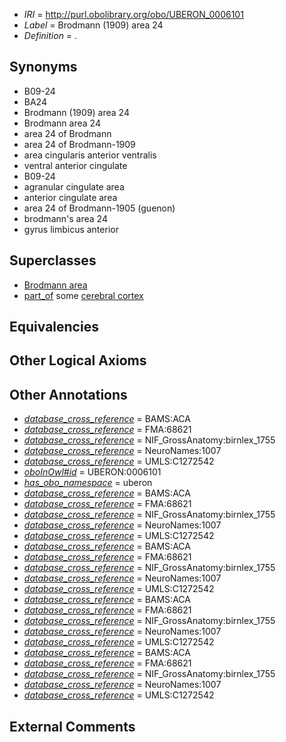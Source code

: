  * *IRI* = http://purl.obolibrary.org/obo/UBERON_0006101
 * *Label* = Brodmann (1909) area 24
 * *Definition* = .

## Synonyms

 * B09-24
 * BA24
 * Brodmann (1909) area 24
 * Brodmann area 24
 * area 24 of Brodmann
 * area 24 of Brodmann-1909
 * area cingularis anterior ventralis
 * ventral anterior cingulate
 * B09-24
 * agranular cingulate area
 * anterior cingulate area
 * area 24 of Brodmann-1905 (guenon)
 * brodmann's area 24
 * gyrus limbicus anterior

## Superclasses

 * [Brodmann area](../../UBERON/29/UBERON_0013529.md)
 * [part_of](../../BFO/50/BFO_0000050.md) some [cerebral cortex](../../UBERON/56/UBERON_0000956.md)

## Equivalencies


## Other Logical Axioms


## Other Annotations

 * *[database_cross_reference](../../ef/oboInOwl#hasDbXref.md)* = BAMS:ACA
 * *[database_cross_reference](../../ef/oboInOwl#hasDbXref.md)* = FMA:68621
 * *[database_cross_reference](../../ef/oboInOwl#hasDbXref.md)* = NIF_GrossAnatomy:birnlex_1755
 * *[database_cross_reference](../../ef/oboInOwl#hasDbXref.md)* = NeuroNames:1007
 * *[database_cross_reference](../../ef/oboInOwl#hasDbXref.md)* = UMLS:C1272542
 * *[oboInOwl#id](../../id/oboInOwl#id.md)* = UBERON:0006101
 * *[has_obo_namespace](../../ce/oboInOwl#hasOBONamespace.md)* = uberon
 * *[database_cross_reference](../../ef/oboInOwl#hasDbXref.md)* = BAMS:ACA
 * *[database_cross_reference](../../ef/oboInOwl#hasDbXref.md)* = FMA:68621
 * *[database_cross_reference](../../ef/oboInOwl#hasDbXref.md)* = NIF_GrossAnatomy:birnlex_1755
 * *[database_cross_reference](../../ef/oboInOwl#hasDbXref.md)* = NeuroNames:1007
 * *[database_cross_reference](../../ef/oboInOwl#hasDbXref.md)* = UMLS:C1272542
 * *[database_cross_reference](../../ef/oboInOwl#hasDbXref.md)* = BAMS:ACA
 * *[database_cross_reference](../../ef/oboInOwl#hasDbXref.md)* = FMA:68621
 * *[database_cross_reference](../../ef/oboInOwl#hasDbXref.md)* = NIF_GrossAnatomy:birnlex_1755
 * *[database_cross_reference](../../ef/oboInOwl#hasDbXref.md)* = NeuroNames:1007
 * *[database_cross_reference](../../ef/oboInOwl#hasDbXref.md)* = UMLS:C1272542
 * *[database_cross_reference](../../ef/oboInOwl#hasDbXref.md)* = BAMS:ACA
 * *[database_cross_reference](../../ef/oboInOwl#hasDbXref.md)* = FMA:68621
 * *[database_cross_reference](../../ef/oboInOwl#hasDbXref.md)* = NIF_GrossAnatomy:birnlex_1755
 * *[database_cross_reference](../../ef/oboInOwl#hasDbXref.md)* = NeuroNames:1007
 * *[database_cross_reference](../../ef/oboInOwl#hasDbXref.md)* = UMLS:C1272542
 * *[database_cross_reference](../../ef/oboInOwl#hasDbXref.md)* = BAMS:ACA
 * *[database_cross_reference](../../ef/oboInOwl#hasDbXref.md)* = FMA:68621
 * *[database_cross_reference](../../ef/oboInOwl#hasDbXref.md)* = NIF_GrossAnatomy:birnlex_1755
 * *[database_cross_reference](../../ef/oboInOwl#hasDbXref.md)* = NeuroNames:1007
 * *[database_cross_reference](../../ef/oboInOwl#hasDbXref.md)* = UMLS:C1272542

## External Comments

